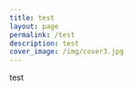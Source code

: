 ```yaml
---
title: test
layout: page
permalink: /test
description: test
cover_image: /img/cover3.jpg
---
```

test
